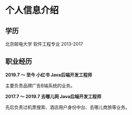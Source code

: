 # 个人信息介绍

## 学历
北京邮电大学  软件工程专业
2013-2017

## 职业经历
**2019.7 ～ 至今    小红书   Java后端开发工程师**


  主要负责品牌广告B端系统的业务。
  
  
**2017.7 ～ 2019.7 去哪儿网  Java后端开发工程师**


  先后负责过机票搜索、酒店用户身份中台、去哪儿商旅等业务。
  
  
  

